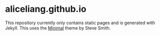 aliceliang.github.io
====================

This repository currently only contains static pages and is generated with Jekyll.  This uses the <a href="https://github.com/orderedlist/minimal">Minimal</a> theme by Steve Smith.